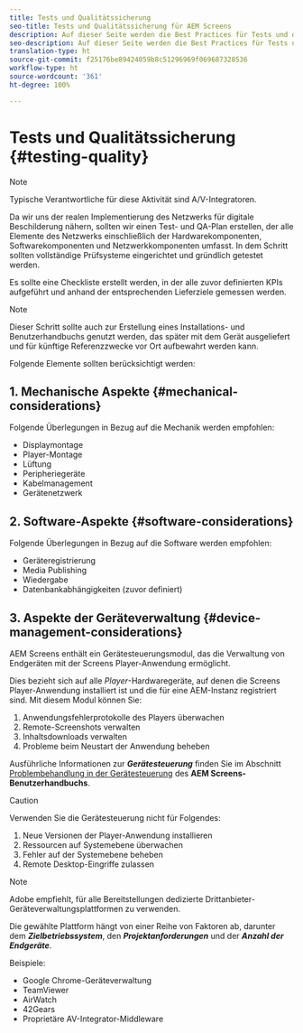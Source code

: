 ```yaml
---
title: Tests und Qualitätssicherung
seo-title: Tests und Qualitätssicherung für AEM Screens
description: Auf dieser Seite werden die Best Practices für Tests und die Qualitätssicherung von AEM Screens beschrieben.
seo-description: Auf dieser Seite werden die Best Practices für Tests und die Qualitätssicherung von AEM Screens beschrieben.
translation-type: ht
source-git-commit: f25176be89424059b8c51296969f069687328536
workflow-type: ht
source-wordcount: '361'
ht-degree: 100%

---
```



# Tests und Qualitätssicherung {#testing-quality}

>[!NOTE]
>
>Typische Verantwortliche für diese Aktivität sind A/V-Integratoren.

Da wir uns der realen Implementierung des Netzwerks für digitale Beschilderung nähern, sollten wir einen Test- und QA-Plan erstellen, der alle Elemente des Netzwerks einschließlich der Hardwarekomponenten, Softwarekomponenten und Netzwerkkomponenten umfasst.
In dem Schritt sollten vollständige Prüfsysteme eingerichtet und gründlich getestet werden.

Es sollte eine Checkliste erstellt werden, in der alle zuvor definierten KPIs aufgeführt und anhand der entsprechenden Lieferziele gemessen werden.

>[!NOTE]
>
>Dieser Schritt sollte auch zur Erstellung eines Installations- und Benutzerhandbuchs genutzt werden, das später mit dem Gerät ausgeliefert und für künftige Referenzzwecke vor Ort aufbewahrt werden kann.

Folgende Elemente sollten berücksichtigt werden:

## 1. Mechanische Aspekte {#mechanical-considerations}

Folgende Überlegungen in Bezug auf die Mechanik werden empfohlen:

* Displaymontage
* Player-Montage
* Lüftung
* Peripheriegeräte
* Kabelmanagement
* Gerätenetzwerk

## 2. Software-Aspekte {#software-considerations}

Folgende Überlegungen in Bezug auf die Software werden empfohlen:

* Geräteregistrierung
* Media Publishing
* Wiedergabe
* Datenbankabhängigkeiten (zuvor definiert)


## 3. Aspekte der Geräteverwaltung {#device-management-considerations}


AEM Screens enthält ein Gerätesteuerungsmodul, das die Verwaltung von Endgeräten mit der Screens Player-Anwendung ermöglicht.

Dies bezieht sich auf alle *Player*-Hardwaregeräte, auf denen die Screens Player-Anwendung installiert ist und die für eine AEM-Instanz registriert sind.
Mit diesem Modul können Sie:

1. Anwendungsfehlerprotokolle des Players überwachen
1. Remote-Screenshots verwalten
1. Inhaltsdownloads verwalten
1. Probleme beim Neustart der Anwendung beheben

Ausführliche Informationen zur ***Gerätesteuerung*** finden Sie im Abschnitt [Problembehandlung in der Gerätesteuerung](https://helpx.adobe.com/experience-manager/6-5/screens/using/monitoring-screens.html) des **AEM Screens-Benutzerhandbuchs**.

>[!CAUTION]
>
> Verwenden Sie die Gerätesteuerung nicht für Folgendes:
>
> 1. Neue Versionen der Player-Anwendung installieren
> 1. Ressourcen auf Systemebene überwachen
> 1. Fehler auf der Systemebene beheben
> 1. Remote Desktop-Eingriffe zulassen



>[!NOTE]
>
> Adobe empfiehlt, für alle Bereitstellungen dedizierte Drittanbieter-Geräteverwaltungsplattformen zu verwenden.

Die gewählte Plattform hängt von einer Reihe von Faktoren ab, darunter dem ***Zielbetriebssystem***, den ***Projektanforderungen*** und der ***Anzahl der Endgeräte***.

Beispiele:

* Google Chrome-Geräteverwaltung
* TeamViewer
* AirWatch
* 42Gears
* Proprietäre AV-Integrator-Middleware
